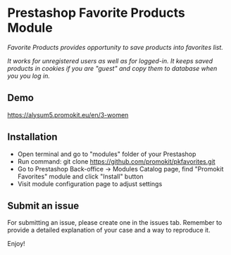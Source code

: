 # Prestashop Favorite Products Module

_Favorite Products provides opportunity to save products into favorites list._

_It works for unregistered users as well as for logged-in. It keeps saved products in cookies if you are "guest" and copy them to database when you you log in._

## Demo
https://alysum5.promokit.eu/en/3-women

## Installation

* Open terminal and go to "modules" folder of your Prestashop
* Run command: git clone https://github.com/promokit/pkfavorites.git
* Go to Prestashop Back-office -> Modules Catalog page, find "Promokit Favorites" module and click "Install" button
* Visit module configuration page to adjust settings

## Submit an issue

For submitting an issue, please create one in the issues tab. Remember to provide a detailed explanation of your case and a way to reproduce it.

Enjoy!